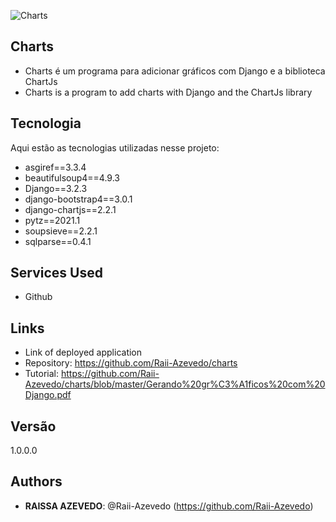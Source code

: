 ![Charts](https://github.com/Raii-Azevedo/charts/blob/master/charts.gif)
 
## Charts
 
- Charts é um programa para adicionar gráficos com Django e a biblioteca ChartJs
- Charts is a program to add charts with Django and the ChartJs library
 
## Tecnologia
 
Aqui estão as tecnologias utilizadas nesse projeto:
 
- asgiref==3.3.4
- beautifulsoup4==4.9.3
- Django==3.2.3
- django-bootstrap4==3.0.1
- django-chartjs==2.2.1
- pytz==2021.1
- soupsieve==2.2.1
- sqlparse==0.4.1

 
## Services Used
 
* Github
 
 
## Links
 
  - Link of deployed application
  - Repository: https://github.com/Raii-Azevedo/charts
  - Tutorial: https://github.com/Raii-Azevedo/charts/blob/master/Gerando%20gr%C3%A1ficos%20com%20Django.pdf
 
 
## Versão
 
1.0.0.0
 
 
## Authors
 
* **RAISSA AZEVEDO**: @Raii-Azevedo (https://github.com/Raii-Azevedo)
 
 
